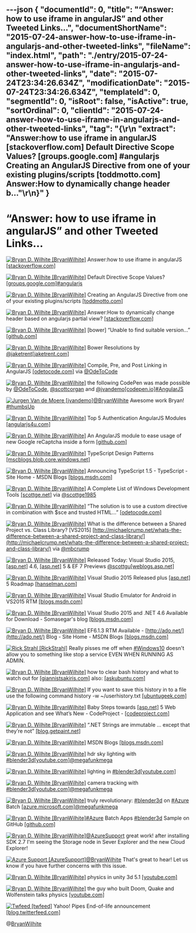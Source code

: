 ---json
{
  "documentId": 0,
  "title": "“Answer: how to use iframe in angularJS” and other Tweeted Links…",
  "documentShortName": "2015-07-24-answer-how-to-use-iframe-in-angularjs-and-other-tweeted-links",
  "fileName": "index.html",
  "path": "./entry/2015-07-24-answer-how-to-use-iframe-in-angularjs-and-other-tweeted-links",
  "date": "2015-07-24T23:34:26.634Z",
  "modificationDate": "2015-07-24T23:34:26.634Z",
  "templateId": 0,
  "segmentId": 0,
  "isRoot": false,
  "isActive": true,
  "sortOrdinal": 0,
  "clientId": "2015-07-24-answer-how-to-use-iframe-in-angularjs-and-other-tweeted-links",
  "tag": "{\r\n  \"extract\": \"Answer:how to use iframe in angularJS [stackoverflow.com]  Default Directive Scope Values? [groups.google.com] #angularjs Creating an AngularJS Directive from one of your existing plugins/scripts [toddmotto.com]  Answer:How to dynamically change header b...\"\r\n}"
}
---

# “Answer: how to use iframe in angularJS” and other Tweeted Links…

[<img alt="Bryan D. Wilhite [BryanWilhite]" src="https://songhay.blob.core.windows.net/shared-social-twitter/BryanWilhite.jpeg">](http://songhayblog.azurewebsites.net/ "Bryan D. Wilhite [BryanWilhite]") Answer:how to use iframe in angularJS [[stackoverflow.com]](http://stackoverflow.com/questions/16557495/how-to-use-iframe-in-angularjs/27576128?stw=2#27576128)

[<img alt="Bryan D. Wilhite [BryanWilhite]" src="https://songhay.blob.core.windows.net/shared-social-twitter/BryanWilhite.jpeg">](http://songhayblog.azurewebsites.net/ "Bryan D. Wilhite [BryanWilhite]") Default Directive Scope Values? [[groups.google.com]](https://groups.google.com/forum/m/#!topic/angular/Wmzp6OU4IRc)[#angularjs](http://search.twitter.com/search?q=%23angularjs)

[<img alt="Bryan D. Wilhite [BryanWilhite]" src="https://songhay.blob.core.windows.net/shared-social-twitter/BryanWilhite.jpeg">](http://songhayblog.azurewebsites.net/ "Bryan D. Wilhite [BryanWilhite]") Creating an AngularJS Directive from one of your existing plugins/scripts [[toddmotto.com]](http://toddmotto.com/creating-an-angularjs-directive-from-one-of-your-existing-plugins-scripts/)

[<img alt="Bryan D. Wilhite [BryanWilhite]" src="https://songhay.blob.core.windows.net/shared-social-twitter/BryanWilhite.jpeg">](http://songhayblog.azurewebsites.net/ "Bryan D. Wilhite [BryanWilhite]") Answer:How to dynamically change header based on angularjs partial view? [[stackoverflow.com]](http://stackoverflow.com/questions/12506329/how-to-dynamically-change-header-based-on-angularjs-partial-view/12506795?stw=2#12506795)

[<img alt="Bryan D. Wilhite [BryanWilhite]" src="https://songhay.blob.core.windows.net/shared-social-twitter/BryanWilhite.jpeg">](http://songhayblog.azurewebsites.net/ "Bryan D. Wilhite [BryanWilhite]") [bower] “Unable to find suitable version…” [[github.com]](https://github.com/bower/bower/issues/866)

[<img alt="Bryan D. Wilhite [BryanWilhite]" src="https://songhay.blob.core.windows.net/shared-social-twitter/BryanWilhite.jpeg">](http://songhayblog.azurewebsites.net/ "Bryan D. Wilhite [BryanWilhite]") Bower Resolutions by [@jaketrent](http://twitter.com/jaketrent)[[jaketrent.com]](http://jaketrent.com/post/bower-resolutions/)

[<img alt="Bryan D. Wilhite [BryanWilhite]" src="https://songhay.blob.core.windows.net/shared-social-twitter/BryanWilhite.jpeg">](http://songhayblog.azurewebsites.net/ "Bryan D. Wilhite [BryanWilhite]") Compile, Pre, and Post Linking in AngularJS [[odetocode.com]](http://odetocode.com/blogs/scott/archive/2014/05/28/compile-pre-and-post-linking-in-angularjs.aspx) via [@OdeToCode](http://twitter.com/OdeToCode)

[<img alt="Bryan D. Wilhite [BryanWilhite]" src="https://songhay.blob.core.windows.net/shared-social-twitter/BryanWilhite.jpeg">](http://songhayblog.azurewebsites.net/ "Bryan D. Wilhite [BryanWilhite]") the following CodePen was made possible by [@OdeToCode](http://twitter.com/OdeToCode), [@scottcorgan](http://twitter.com/scottcorgan) and [@jvandemo](http://twitter.com/jvandemo)[[codepen.io]](http://codepen.io/rasx/pen/xGaXrN)[#AngularJS](http://search.twitter.com/search?q=%23AngularJS)

[<img alt="Jurgen Van de Moere [jvandemo]" src="https://songhay.blob.core.windows.net/shared-social-twitter/jvandemo.jpg">](http://www.jvandemo.com/ "Jurgen Van de Moere [jvandemo]")[@BryanWilhite](http://twitter.com/BryanWilhite) Awesome work Bryan! [#thumbsUp](http://search.twitter.com/search?q=%23thumbsUp)

[<img alt="Bryan D. Wilhite [BryanWilhite]" src="https://songhay.blob.core.windows.net/shared-social-twitter/BryanWilhite.jpeg">](http://songhayblog.azurewebsites.net/ "Bryan D. Wilhite [BryanWilhite]") Top 5 Authentication AngularJS Modules [[angularjs4u.com]](http://angularjs4u.com/modules/top-5-authentication-angularjs-modules/)

[<img alt="Bryan D. Wilhite [BryanWilhite]" src="https://songhay.blob.core.windows.net/shared-social-twitter/BryanWilhite.jpeg">](http://songhayblog.azurewebsites.net/ "Bryan D. Wilhite [BryanWilhite]") An AngularJS module to ease usage of new Google reCaptcha inside a form [[github.com]](https://github.com/paunin/angular-g-recaptcha)

[<img alt="Bryan D. Wilhite [BryanWilhite]" src="https://songhay.blob.core.windows.net/shared-social-twitter/BryanWilhite.jpeg">](http://songhayblog.azurewebsites.net/ "Bryan D. Wilhite [BryanWilhite]") TypeScript Design Patterns [[mscblogs.blob.core.windows.net]](https://mscblogs.blob.core.windows.net/media/wesleybakker/TS/index.html)

[<img alt="Bryan D. Wilhite [BryanWilhite]" src="https://songhay.blob.core.windows.net/shared-social-twitter/BryanWilhite.jpeg">](http://songhayblog.azurewebsites.net/ "Bryan D. Wilhite [BryanWilhite]") Announcing TypeScript 1.5 - TypeScript - Site Home - MSDN Blogs [[blogs.msdn.com]](http://blogs.msdn.com/b/typescript/archive/2015/07/20/announcing-typescript-1-5.aspx)

[<img alt="Bryan D. Wilhite [BryanWilhite]" src="https://songhay.blob.core.windows.net/shared-social-twitter/BryanWilhite.jpeg">](http://songhayblog.azurewebsites.net/ "Bryan D. Wilhite [BryanWilhite]") A Complete List of Windows Development Tools [[scottge.net]](http://scottge.net/2015/07/17/a-complete-list-of-windows-development-tools/) via [@scottge1985](http://twitter.com/scottge1985)

[<img alt="Bryan D. Wilhite [BryanWilhite]" src="https://songhay.blob.core.windows.net/shared-social-twitter/BryanWilhite.jpeg">](http://songhayblog.azurewebsites.net/ "Bryan D. Wilhite [BryanWilhite]") “The solution is to use a custom directive in combination with $sce and trusted HTML…” [[odetocode.com]](http://odetocode.com/blogs/scott/archive/2014/09/10/a-journey-with-trusted-html-in-angularjs.aspx)

[<img alt="Bryan D. Wilhite [BryanWilhite]" src="https://songhay.blob.core.windows.net/shared-social-twitter/BryanWilhite.jpeg">](http://songhayblog.azurewebsites.net/ "Bryan D. Wilhite [BryanWilhite]") What is the difference between a Shared Project vs. Class Library? [VS2015] [http://michaelcrump.net/whats-the-difference-between-a-shared-project-and-class-library/](http://michaelcrump.net/whats-the-difference-between-a-shared-project-and-class-library/) via [@mbcrump](http://twitter.com/mbcrump)

[<img alt="Bryan D. Wilhite [BryanWilhite]" src="https://songhay.blob.core.windows.net/shared-social-twitter/BryanWilhite.jpeg">](http://songhayblog.azurewebsites.net/ "Bryan D. Wilhite [BryanWilhite]") Released Today: Visual Studio 2015, [[asp.net]](http://www.asp.net/) 4.6, [[asp.net]](http://www.asp.net/) 5 & EF 7 Previews [@scottgu](http://twitter.com/scottgu)[[weblogs.asp.net]](http://weblogs.asp.net/scottgu/released-today-visual-studio-2015-asp-net-4-6-asp-net-5-ef-7-previews)

[<img alt="Bryan D. Wilhite [BryanWilhite]" src="https://songhay.blob.core.windows.net/shared-social-twitter/BryanWilhite.jpeg">](http://songhayblog.azurewebsites.net/ "Bryan D. Wilhite [BryanWilhite]") Visual Studio 2015 Released plus [[asp.net]](http://www.asp.net/) 5 Roadmap [[hanselman.com]](http://www.hanselman.com/blog/VisualStudio2015ReleasedPlusASPNET5Roadmap.aspx)

[<img alt="Bryan D. Wilhite [BryanWilhite]" src="https://songhay.blob.core.windows.net/shared-social-twitter/BryanWilhite.jpeg">](http://songhayblog.azurewebsites.net/ "Bryan D. Wilhite [BryanWilhite]") Visual Studio Emulator for Android in VS2015 RTM [[blogs.msdn.com]](http://blogs.msdn.com/b/visualstudioalm/archive/2015/07/20/visual-studio-emulator-for-android-in-vs2015-rtm.aspx)

[<img alt="Bryan D. Wilhite [BryanWilhite]" src="https://songhay.blob.core.windows.net/shared-social-twitter/BryanWilhite.jpeg">](http://songhayblog.azurewebsites.net/ "Bryan D. Wilhite [BryanWilhite]") Visual Studio 2015 and .NET 4.6 Available for Download - Somasegar's blog [[blogs.msdn.com]](http://blogs.msdn.com/b/somasegar/archive/2015/07/20/visual-studio-2015-and-net-4-6-available-for-download.aspx)

[<img alt="Bryan D. Wilhite [BryanWilhite]" src="https://songhay.blob.core.windows.net/shared-social-twitter/BryanWilhite.jpeg">](http://songhayblog.azurewebsites.net/ "Bryan D. Wilhite [BryanWilhite]") EF6.1.3 RTM Available - [http://ado.net/](http://ado.net/) Blog - Site Home - MSDN Blogs [[blogs.msdn.com]](http://blogs.msdn.com/b/adonet/archive/2015/03/10/ef6-1-3-rtm-available.aspx)

[<img alt="Rick Strahl [RickStrahl]" src="https://songhay.blob.core.windows.net/shared-social-twitter/RickStrahl.jpeg">](http://weblog.west-wind.com/ "Rick Strahl [RickStrahl]") Really pisses me off when [#Windows10](http://search.twitter.com/search?q=%23Windows10) doesn't allow you to something like stop a service EVEN WHEN RUNNING AS ADMIN.

[<img alt="Bryan D. Wilhite [BryanWilhite]" src="https://songhay.blob.core.windows.net/shared-social-twitter/BryanWilhite.jpeg">](http://songhayblog.azurewebsites.net/ "Bryan D. Wilhite [BryanWilhite]") how to clear bash history and what to watch out for [[giannistsakiris.com]](http://www.giannistsakiris.com/2007/09/13/how-to-clear-bash-history-and-what-to-watch-out-for/) also: [[askubuntu.com]](http://askubuntu.com/questions/191999/how-to-clear-bash-history-completely/331655#331655)

[<img alt="Bryan D. Wilhite [BryanWilhite]" src="https://songhay.blob.core.windows.net/shared-social-twitter/BryanWilhite.jpeg">](http://songhayblog.azurewebsites.net/ "Bryan D. Wilhite [BryanWilhite]") If you want to save this history in to a file use the following command history -w ~/userhistory.txt [[ubuntugeek.com]](http://www.ubuntugeek.com/how-to-view-bash-shell-history-and-change-bash-history-file-size-in-ubuntu.html)

[<img alt="Bryan D. Wilhite [BryanWilhite]" src="https://songhay.blob.core.windows.net/shared-social-twitter/BryanWilhite.jpeg">](http://songhayblog.azurewebsites.net/ "Bryan D. Wilhite [BryanWilhite]") Baby Steps towards [[asp.net]](http://www.asp.net/) 5 Web Application and see What’s New - CodeProject - [[codeproject.com]](http://www.codeproject.com/Articles/1011666/Baby-Step-towards-ASP-NET-Web-Application-and-see)

[<img alt="Bryan D. Wilhite [BryanWilhite]" src="https://songhay.blob.core.windows.net/shared-social-twitter/BryanWilhite.jpeg">](http://songhayblog.azurewebsites.net/ "Bryan D. Wilhite [BryanWilhite]") “.NET Strings are immutable … except that they’re not” [[blog.getpaint.net]](http://blog.getpaint.net/2015/07/21/net-strings-are-immutable-except-that-theyre-not/)

[<img alt="Bryan D. Wilhite [BryanWilhite]" src="https://songhay.blob.core.windows.net/shared-social-twitter/BryanWilhite.jpeg">](http://songhayblog.azurewebsites.net/ "Bryan D. Wilhite [BryanWilhite]") MSDN Blogs [[blogs.msdn.com]](http://blogs.msdn.com/b/visualstudio/archive/2015/07/20/visual-studio-2015-and-visual-studio-2013-update-5-released.aspx)

[<img alt="Bryan D. Wilhite [BryanWilhite]" src="https://songhay.blob.core.windows.net/shared-social-twitter/BryanWilhite.jpeg">](http://songhayblog.azurewebsites.net/ "Bryan D. Wilhite [BryanWilhite]") hdr sky lighting with [#blender3d](http://search.twitter.com/search?q=%23blender3d)[[youtube.com]](https://www.youtube.com/watch?v=fI_FMa-8w50)[@megafunkmega](http://twitter.com/megafunkmega)

[<img alt="Bryan D. Wilhite [BryanWilhite]" src="https://songhay.blob.core.windows.net/shared-social-twitter/BryanWilhite.jpeg">](http://songhayblog.azurewebsites.net/ "Bryan D. Wilhite [BryanWilhite]") lighting in [#blender3d](http://search.twitter.com/search?q=%23blender3d)[[youtube.com]](https://www.youtube.com/watch?v=m-N149FMlWk)

[<img alt="Bryan D. Wilhite [BryanWilhite]" src="https://songhay.blob.core.windows.net/shared-social-twitter/BryanWilhite.jpeg">](http://songhayblog.azurewebsites.net/ "Bryan D. Wilhite [BryanWilhite]") camera tracking with [#blender3d](http://search.twitter.com/search?q=%23blender3d)[[youtube.com]](https://www.youtube.com/watch?v=G8b4lmB2t68)[@megafunkmega](http://twitter.com/megafunkmega)

[<img alt="Bryan D. Wilhite [BryanWilhite]" src="https://songhay.blob.core.windows.net/shared-social-twitter/BryanWilhite.jpeg">](http://songhayblog.azurewebsites.net/ "Bryan D. Wilhite [BryanWilhite]") truly revolutionary: [#blender3d](http://search.twitter.com/search?q=%23blender3d) on [#Azure](http://search.twitter.com/search?q=%23Azure) Batch [[azure.microsoft.com]](https://azure.microsoft.com/blog/2015/01/26/blender-on-azure-batch/)[@megafunkmega](http://twitter.com/megafunkmega)

[<img alt="Bryan D. Wilhite [BryanWilhite]" src="https://songhay.blob.core.windows.net/shared-social-twitter/BryanWilhite.jpeg">](http://songhayblog.azurewebsites.net/ "Bryan D. Wilhite [BryanWilhite]")[#Azure](http://search.twitter.com/search?q=%23Azure) Batch Apps [#blender3d](http://search.twitter.com/search?q=%23blender3d) Sample on GitHub [[github.com]](https://github.com/Azure/azure-batch-apps-blender)

[<img alt="Bryan D. Wilhite [BryanWilhite]" src="https://songhay.blob.core.windows.net/shared-social-twitter/BryanWilhite.jpeg">](http://songhayblog.azurewebsites.net/ "Bryan D. Wilhite [BryanWilhite]")[@AzureSupport](http://twitter.com/AzureSupport) great work! after installing SDK 2.7 I'm seeing the Storage node in Sever Explorer and the new Cloud Explorer!

[<img alt="Azure Support [AzureSupport]" src="https://songhay.blob.core.windows.net/shared-social-twitter/AzureSupport.png">](http://status.azure.com/ "Azure Support [AzureSupport]")[@BryanWilhite](http://twitter.com/BryanWilhite) That's great to hear! Let us know if you have further concerns with this issue.

[<img alt="Bryan D. Wilhite [BryanWilhite]" src="https://songhay.blob.core.windows.net/shared-social-twitter/BryanWilhite.jpeg">](http://songhayblog.azurewebsites.net/ "Bryan D. Wilhite [BryanWilhite]") physics in unity 3d 5.1 [[youtube.com]](https://www.youtube.com/watch?v=WGvuP6vV6j4)

[<img alt="Bryan D. Wilhite [BryanWilhite]" src="https://songhay.blob.core.windows.net/shared-social-twitter/BryanWilhite.jpeg">](http://songhayblog.azurewebsites.net/ "Bryan D. Wilhite [BryanWilhite]") the guy who built Doom, Quake and Wolfenstein talks physics [[youtube.com]](https://www.youtube.com/watch?v=MG4QuTe8aUw)

[<img alt="Twfeed [twfeed]" src="https://songhay.blob.core.windows.net/shared-social-twitter/twfeed.png">](http://twitterfeed.com/ "Twfeed [twfeed]") Yahoo! Pipes End-of-life announcement [[blog.twitterfeed.com]](http://blog.twitterfeed.com/post/120761787559/yahoo-pipes-end-of-life-announcement#_=_)

@[BryanWilhite](https://twitter.com/BryanWilhite)
